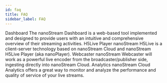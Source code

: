 ```yaml
---
id: faq
title: FAQ
sidebar_label: FAQ
---
```


<article className="margin-vert--lg">
  <Columns className="list_ZO3j padding-bottom--lg" >
      <Card className="col col--6 margin-horiz--md" href="/docs/dashboard/overview">
      <Card.Header title="Installation">Dashboard</Card.Header>
      <Card.Body className="padding-vert--md">The nanoStream Dashboard is a web-based tool implemented and designed to provide users with an intuitive and comprehensive overview of their streaming activities.</Card.Body>
    </Card>
    <Card className="col col--6 margin-horiz--md" href="/docs/nanoplayer/nanoplayer_getting_started">
      <Card.Header title="Configuration">H5Live Player</Card.Header>
      <Card.Body className="padding-vert--md"> nanoStream H5Live is a client-server technology based on nanoStream Cloud and nanoStream H5Live Player (aka nanoPlayer).</Card.Body>
    </Card>
  </Columns>
  <Columns className="list_ZO3j padding-bottom--lg" >
    <Card className="col col--6 margin-horiz--md" href="/docs/webrtc/nanostream_webrtc_introduction">
      <Card.Header title="Playground">Webcaster</Card.Header>
      <Card.Body className="padding-vert--md">nanoStream Webcaster will work as a powerful live encoder from the broadcaster/publisher side, ingesting directly into nanoStream Cloud.</Card.Body>
    </Card>
    <Card className="col col--6 margin-horiz--md" href="/docs/cloud/analytics">
      <Card.Header title="Analytics" >Analytics</Card.Header>
      <Card.Body className="padding-vert--md">nanoStream Cloud Analytics offers a great way to monitor and analyze the performance and quality of service of your live streams.</Card.Body>
    </Card>
  </Columns>
</article>

